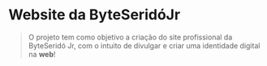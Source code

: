 # Website da ByteSeridóJr

> O projeto tem como objetivo a criação do site profissional da ByteSeridó Jr, com o intuito de divulgar e criar uma identidade digital na **web**!
